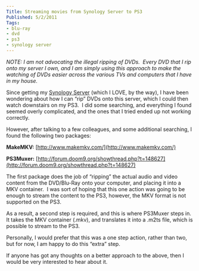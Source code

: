 ```yaml
---
Title: Streaming movies from Synology Server to PS3
Published: 5/2/2011
Tags:
- blu-ray
- dvd
- ps3
- synology server
---
```


_NOTE: I am not advocating the illegal ripping of DVDs.  Every DVD that I rip onto my server I own, and I am simply using this approach to make the watching of DVDs easier across the various TVs and computers that I have in my house._

Since getting my [Synology Server](http://www.synology.com/us/products/ds410/index.php) (which I LOVE, by the way), I have been wondering about how I can “rip” DVDs onto this server, which I could then watch downstairs on my PS3.  I did some searching, and everything I found seemed overly complicated, and the ones that I tried ended up not working correctly.

However, after talking to a few colleagues, and some additional searching, I found the following two packages:

**MakeMKV:** [http://www.makemkv.com/](http://www.makemkv.com/)

**PS3Muxer:** [http://forum.doom9.org/showthread.php?t=148627](http://forum.doom9.org/showthread.php?t=148627)

The first package does the job of “ripping” the actual audio and video content from the DVD/Blu-Ray onto your computer, and placing it into a MKV container.  I was sort of hoping that this one action was going to be enough to stream the content to the PS3, however, the MKV format is not supported on the PS3.

As a result, a second step is required, and this is where PS3Muxer steps in.  It takes the MKV container (.mkv), and translates it into a .m2ts file, which is possible to stream to the PS3.

Personally, I would prefer that this was a one step action, rather than two, but for now, I am happy to do this “extra” step.

If anyone has got any thoughts on a better approach to the above, then I would be very interested to hear about it.
